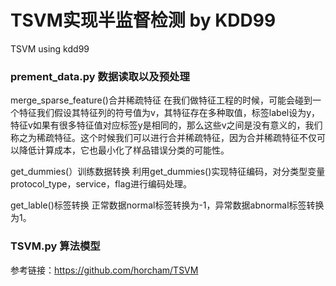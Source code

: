 # TSVM实现半监督检测 by KDD99
TSVM using kdd99

### prement_data.py 数据读取以及预处理
merge_sparse_feature()合并稀疏特征
在我们做特征工程的时候，可能会碰到一个特征我们假设其特征列的符号值为v，其特征存在多种取值，标签label设为y，特征v如果有很多特征值对应标签y是相同的，那么这些v之间是没有意义的，我们称之为稀疏特征。这个时候我们可以进行合并稀疏特征，因为合并稀疏特征不仅可以降低计算成本，它也最小化了样品错误分类的可能性。

get_dummies(）训练数据转换
利用get_dummies()实现特征编码，对分类型变量protocol_type，service，flag进行编码处理。

get_lable()标签转换
正常数据normal标签转换为-1，异常数据abnormal标签转换为1。


    
### TSVM.py 算法模型
参考链接：https://github.com/horcham/TSVM
